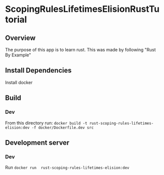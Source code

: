 # ScopingRulesLifetimesElisionRustTutorial

## Overview
The purpose of this app is to learn rust. This was made by following "Rust By Example"

## Install Dependencies
Install docker

## Build
### Dev
From this directory run: `docker build -t rust-scoping-rules-lifetimes-elision:dev -f docker/Dockerfile.dev src`

## Development server
### Dev
Run `docker run  rust-scoping-rules-lifetimes-elision:dev`